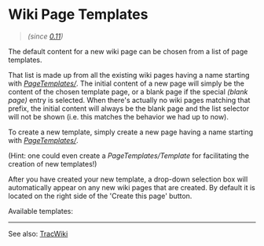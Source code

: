 # Wiki Page Templates


>
>
> *(since [ 0.11](http://trac.edgewall.org/milestone/0.11))*
>
>


The default content for a new wiki page can be chosen from a list of page templates. 



That list is made up from all the existing wiki pages having a name starting with *[PageTemplates/](page-templates)*.
The initial content of a new page will simply be the content of the chosen template page, or a blank page if the special *(blank page)* entry is selected. When there's actually no wiki pages matching that prefix, the initial content will always be the blank page and the list selector will not be shown (i.e. this matches the behavior we had up to now).



To create a new template, simply create a new page having a name starting with *[PageTemplates/](page-templates)*.



(Hint: one could even create a *PageTemplates/Template* for facilitating the creation of new templates!)



After you have created your new template, a drop-down selection box will automatically appear on any new wiki pages that are created.  By default it is located on the right side of the 'Create this page' button.



Available templates: 



---



See also: [TracWiki](trac-wiki)


